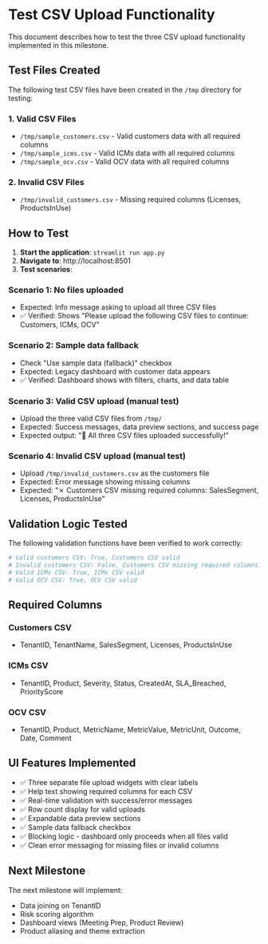 # Test CSV Upload Functionality

This document describes how to test the three CSV upload functionality implemented in this milestone.

## Test Files Created

The following test CSV files have been created in the `/tmp` directory for testing:

### 1. Valid CSV Files

- `/tmp/sample_customers.csv` - Valid customers data with all required columns
- `/tmp/sample_icms.csv` - Valid ICMs data with all required columns  
- `/tmp/sample_ocv.csv` - Valid OCV data with all required columns

### 2. Invalid CSV Files

- `/tmp/invalid_customers.csv` - Missing required columns (Licenses, ProductsInUse)

## How to Test

1. **Start the application**: `streamlit run app.py`
2. **Navigate to**: http://localhost:8501
3. **Test scenarios**:

### Scenario 1: No files uploaded
- Expected: Info message asking to upload all three CSV files
- ✅ Verified: Shows "Please upload the following CSV files to continue: Customers, ICMs, OCV"

### Scenario 2: Sample data fallback
- Check "Use sample data (fallback)" checkbox
- Expected: Legacy dashboard with customer data appears
- ✅ Verified: Dashboard shows with filters, charts, and data table

### Scenario 3: Valid CSV upload (manual test)
- Upload the three valid CSV files from `/tmp/`
- Expected: Success messages, data preview sections, and success page
- Expected output: "🎉 All three CSV files uploaded successfully!"

### Scenario 4: Invalid CSV upload (manual test)
- Upload `/tmp/invalid_customers.csv` as the customers file
- Expected: Error message showing missing columns
- Expected: "✗ Customers CSV missing required columns: SalesSegment, Licenses, ProductsInUse"

## Validation Logic Tested

The following validation functions have been verified to work correctly:

```python
# Valid customers CSV: True, Customers CSV valid
# Invalid customers CSV: False, Customers CSV missing required columns: SalesSegment, Licenses, ProductsInUse
# Valid ICMs CSV: True, ICMs CSV valid
# Valid OCV CSV: True, OCV CSV valid
```

## Required Columns

### Customers CSV
- TenantID, TenantName, SalesSegment, Licenses, ProductsInUse

### ICMs CSV  
- TenantID, Product, Severity, Status, CreatedAt, SLA_Breached, PriorityScore

### OCV CSV
- TenantID, Product, MetricName, MetricValue, MetricUnit, Outcome, Date, Comment

## UI Features Implemented

- ✅ Three separate file upload widgets with clear labels
- ✅ Help text showing required columns for each CSV
- ✅ Real-time validation with success/error messages
- ✅ Row count display for valid uploads
- ✅ Expandable data preview sections
- ✅ Sample data fallback checkbox
- ✅ Blocking logic - dashboard only proceeds when all files valid
- ✅ Clean error messaging for missing files or invalid columns

## Next Milestone

The next milestone will implement:
- Data joining on TenantID
- Risk scoring algorithm
- Dashboard views (Meeting Prep, Product Review)
- Product aliasing and theme extraction
